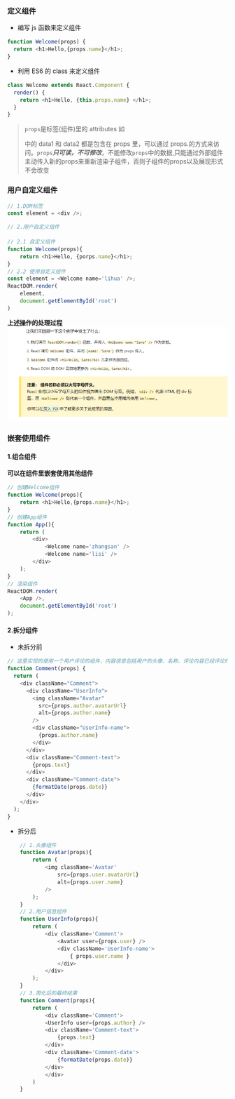 ### 定义组件

- 编写 js 函数来定义组件

```js
function Welcome(props) {
  return <h1>Hello,{props.name}</h1>;
}
```

- 利用 ES6 的 class 来定义组件

```js
class Welcome extends React.Component {
  render() {
    return <h1>Hello, {this.props.name} </h1>;
  }
}
```

> `props`是标签(组件)里的 attributes 如<div data1='23' data2='ab'></div>中的 data1 和 data2 都是包含在 props 里，可以通过 props.的方式来访问。`props`***只可读，不可修改***，不能修改`props`中的数据,只能通过外部组件主动传入新的props来重新渲染子组件，否则子组件的props以及展现形式不会改变

### 用户自定义组件

```js
// 1.DOM标签
const element = <div />;
```
```js
// 2.用户自定义组件

// 2.1 自定义组件
function Welcome(props){
    return <h1>Hello, {porps.name}</h1>;
}
// 2.2 使用自定义组件
const element = <Welcome name='lihua' />;
ReactDOM.render(
    element,
    document.getElementById('root')
)
```
**上述操作的处理过程**
![处理过程](../images/zujian1.png)
### 嵌套使用组件
#### 1.组合组件
**可以在组件里嵌套使用其他组件**
```js
// 创建Welcome组件
function Welcome(props){
    return <h1>Hello,{props.name}</h1>;
}
// 创建App组件
function App(){
    return (
        <div>
            <Welcome name='zhangsan' />
            <Welcome name='lisi' />
        </div>
    );
}
// 渲染组件
ReactDOM.render(
    <App />,
    document.getElementById('root')
);
```

#### 2.拆分组件
- 未拆分前
```js
// 这里实现的使用一个用户评论的组件，内容信息包括用户的头像、名称、评论内容已经评论时间
function Comment(props) {
  return (
    <div className="Comment">
      <div className="UserInfo">
        <img className="Avatar"
          src={props.author.avatarUrl}
          alt={props.author.name}
        />
        <div className="UserInfo-name">
          {props.author.name}
        </div>
      </div>
      <div className="Comment-text">
        {props.text}
      </div>
      <div className="Comment-date">
        {formatDate(props.date)}
      </div>
    </div>
  );
}
```
- 拆分后
```js
    // 1.头像组件
    function Avatar(props){
        return (
            <img className='Avatar'
                src={props.user.avatarUrl}
                alt={props.user.name}
            />
        );
    }
    // 2.用户信息组件
    function UserInfo(props){
        return (
            <div className='Comment'>
                <Avatar user={props.user} />
                <div className='UserInfo-name'>
                    { props.user.name }
                </div>
            </div>
        );
    }
    // 3.简化后的最终结果
    function Comment(props){
        return (
            <div className='Comment'>
            <UserInfo user={props.author} />
            <div className='Comment-text'>
                {props.text}
            </div>
            <div className='Comment-date'>
                {formatDate(props.date)}
            </div>
            </div>
        )
    }
```